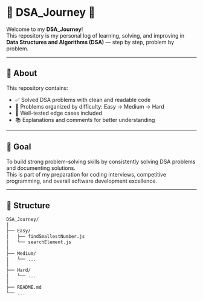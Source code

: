 # 🧠 DSA_Journey 🚀

Welcome to my **DSA_Journey**!  
This repository is my personal log of learning, solving, and improving in **Data Structures and Algorithms (DSA)** — step by step, problem by problem.

---

## 📌 About

This repository contains:

- ✅ Solved DSA problems with clean and readable code
- 🚦 Problems organized by difficulty: Easy → Medium → Hard
- 🧪 Well-tested edge cases included
- 📚 Explanations and comments for better understanding

---

## 🎯 Goal

To build strong problem-solving skills by consistently solving DSA problems and documenting solutions.  
This is part of my preparation for coding interviews, competitive programming, and overall software development excellence.

---

## 📂 Structure

```bash
DSA_Journey/
│
├── Easy/
│   ├── findSmallestNumber.js
│   └── searchElement.js
│
├── Medium/
│   └── ...
│
├── Hard/
│   └── ...
│
├── README.md
└── ...
